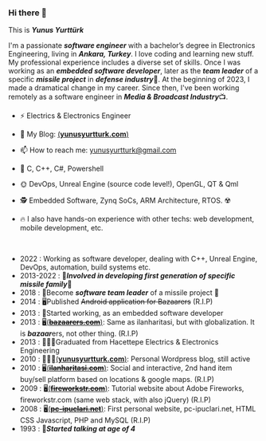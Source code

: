 ### Hi there 👋
This is ***Yunus Yurttürk***

I'm a passionate ***software engineer*** with a bachelor’s degree in Electronics Engineering, living in ***Ankara, Turkey***. I love coding and learning new stuff. My professional experience includes a diverse set of skills. Once I was working as an ***embedded software developer***, later as the ***team leader*** of a specific ***missile project*** in ***defense industry***🚀. At the beginning of 2023, I made a dramatical change in my career. Since then, I've been working remotely as a software engineer in ***Media & Broadcast Industry***📺. 




- ⚡ Electrics & Electronics Engineer
- 💬 My Blog: [(**yunusyurtturk.com**)](https://yunusyurtturk.com)
- 📫 How to reach me: yunusyurtturk@gmail.com

- 🔭 C, C++, C#, Powershell
- 🌞 DevOps, Unreal Engine (source code level!), OpenGL, QT & Qml
- 🕵 Embedded Software, Zynq SoCs, ARM Architecture, RTOS. ☢️
- 🔥 I also have hands-on experience with other techs: web development, mobile development, etc.
<!---
🕵🏻‍♂️✨🌞🔥💫💘☢️
--->
<br>

- 2022 : Working as software developer, dealing with C++, Unreal Engine, DevOps, automation, build systems etc.
- 2013-2022 : 🚀***Involved in developing first generation of specific missile family***🚀
- 2018 : 🚀Become ***software team leader*** of a missile project 🚀
- 2014 : 🖥️Published ~~Android application for Bazaarers~~ (R.I.P)
- 2013 : 👷Started working, as an embedded software developer
- 2013 : 🖥️[(**~~bazaarers.com~~**)](https://bazaarers.com): Same as ilanharitasi, but with globalization. It is ***bazaar***ers, not other thing. (R.I.P)
- 2013 : 👨🏻‍🎓Graduated from Hacettepe Electrics & Electronics Engineering
- 2010 : 👨🏻‍💻[(**yunusyurtturk.com**)](https://yunusyurtturk.com): Personal Wordpress blog, still active
- 2010 : 🖥️[(**~~ilanharitasi.com~~**)](https://ilanharitasi.com): Social and interactive, 2nd hand item buy/sell platform based on locations & google maps. (R.I.P)
- 2009 : 🖥️[(**~~fireworkstr.com~~**)](https://fireworkstr.com): Tutorial website about Adobe Fireworks, fireworkstr.com (same web stack, with also jQuery) (R.I.P)
- 2008 : 🖥️[(**~~pc-ipuclari.net~~**)](https://pc-ipuclari.net): First personal website, pc-ipuclari.net, HTML CSS Javascript, PHP and MySQL (R.I.P)
- 1993 : 👶***Started talking at age of 4***

<!--
**yunusyurtturk/yunusyurtturk** is a ✨ _special_ ✨ repository because its `README.md` (this file) appears on your GitHub profile.

Here are some ideas to get you started:

- 🔭 I’m currently working on Unreal Engine (C++, Rendering, PostProcess, etc.)
- 🌱 I’m currently learning Unreal Engine, graphic programming, game programming...
- 👯 I’m looking to collaborate on ...
- 🤔 I’m looking for help with ...
- 💬 Ask me about ...
- 📫 How to reach me: yunusyurtturk@gmail.com
- 😄 Pronouns: ...
- ⚡ Fun fact: ...
-->
